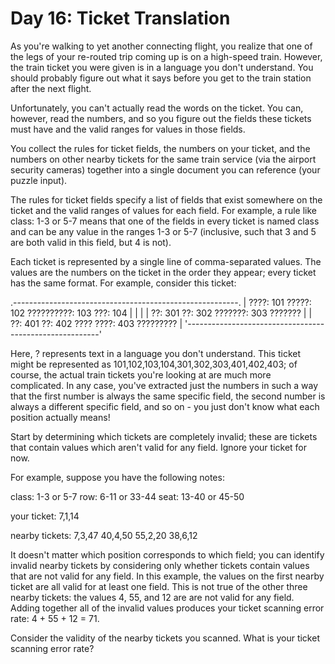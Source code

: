 # Day 16: Ticket Translation

As you're walking to yet another connecting flight, you realize that one of the legs of your re-routed trip coming up is on a high-speed train. However, the train ticket you were given is in a language you don't understand. You should probably figure out what it says before you get to the train station after the next flight.

Unfortunately, you can't actually read the words on the ticket. You can, however, read the numbers, and so you figure out the fields these tickets must have and the valid ranges for values in those fields.

You collect the rules for ticket fields, the numbers on your ticket, and the numbers on other nearby tickets for the same train service (via the airport security cameras) together into a single document you can reference (your puzzle input).

The rules for ticket fields specify a list of fields that exist somewhere on the ticket and the valid ranges of values for each field. For example, a rule like class: 1-3 or 5-7 means that one of the fields in every ticket is named class and can be any value in the ranges 1-3 or 5-7 (inclusive, such that 3 and 5 are both valid in this field, but 4 is not).

Each ticket is represented by a single line of comma-separated values. The values are the numbers on the ticket in the order they appear; every ticket has the same format. For example, consider this ticket:

.--------------------------------------------------------.
| ????: 101 ?????: 102 ??????????: 103 ???: 104 |
| |
| ??: 301 ??: 302 ???????: 303 ??????? |
| ??: 401 ??: 402 ???? ????: 403 ????????? |
'--------------------------------------------------------'

Here, ? represents text in a language you don't understand. This ticket might be represented as 101,102,103,104,301,302,303,401,402,403; of course, the actual train tickets you're looking at are much more complicated. In any case, you've extracted just the numbers in such a way that the first number is always the same specific field, the second number is always a different specific field, and so on - you just don't know what each position actually means!

Start by determining which tickets are completely invalid; these are tickets that contain values which aren't valid for any field. Ignore your ticket for now.

For example, suppose you have the following notes:

class: 1-3 or 5-7
row: 6-11 or 33-44
seat: 13-40 or 45-50

your ticket:
7,1,14

nearby tickets:
7,3,47
40,4,50
55,2,20
38,6,12

It doesn't matter which position corresponds to which field; you can identify invalid nearby tickets by considering only whether tickets contain values that are not valid for any field. In this example, the values on the first nearby ticket are all valid for at least one field. This is not true of the other three nearby tickets: the values 4, 55, and 12 are are not valid for any field. Adding together all of the invalid values produces your ticket scanning error rate: 4 + 55 + 12 = 71.

Consider the validity of the nearby tickets you scanned. What is your ticket scanning error rate?
